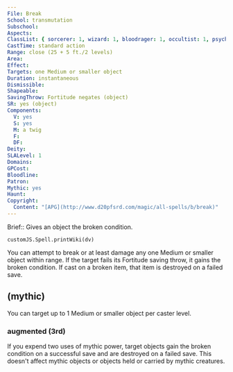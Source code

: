 ```yaml
---
File: Break
School: transmutation
Subschool: 
Aspects: 
ClassList: { sorcerer: 1, wizard: 1, bloodrager: 1, occultist: 1, psychic: 1 }
CastTime: standard action
Range: close (25 + 5 ft./2 levels)
Area: 
Effect: 
Targets: one Medium or smaller object
Duration: instantaneous
Dismissible: 
Shapeable: 
SavingThrow: Fortitude negates (object)
SR: yes (object)
Components:
  V: yes
  S: yes
  M: a twig
  F: 
  DF: 
Deity: 
SLALevel: 1
Domains: 
GPCost: 
Bloodline: 
Patron: 
Mythic: yes
Haunt: 
Copyright:
  Content: "[APG](http://www.d20pfsrd.com/magic/all-spells/b/break)"
---
```

Brief:: Gives an object the broken condition.

```dataviewjs
customJS.Spell.printWiki(dv)
```

You can attempt to break or at least damage any one Medium or smaller object within range. If the target fails its Fortitude saving throw, it gains the broken condition. If cast on a broken item, that item is destroyed on a failed save.


## (mythic)

You can target up to 1 Medium or smaller object per caster level.


### augmented (3rd)

If you expend two uses of mythic power, target objects gain the broken condition on a successful save and are destroyed on a failed save. This doesn't affect mythic objects or objects held or carried by mythic creatures.
